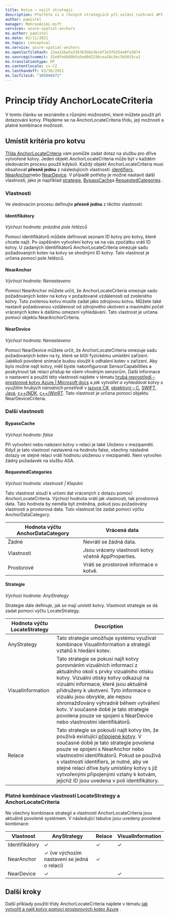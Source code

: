 ```yaml
---
title: Kotva – najít strategii
description: Přečtěte si o různých strategiích při volání rozhraní API pro hledání.
author: pamistel
manager: MehranAzimi-msft
services: azure-spatial-anchors
ms.author: pamistel
ms.date: 02/11/2021
ms.topic: conceptual
ms.service: azure-spatial-anchors
ms.openlocfilehash: 13aa12be5a336363bbe3bcbf3e3fb354a8fa3074
ms.sourcegitcommit: 32e0fedb80b5a5ed0d2336cea18c3ec3b5015ca1
ms.translationtype: MT
ms.contentlocale: cs-CZ
ms.lasthandoff: 03/30/2021
ms.locfileid: "105048472"
---
```

# <a name="understanding-the-anchorlocatecriteria-class"></a>Princip třídy AnchorLocateCriteria
V tomto článku se seznámíte s různými možnostmi, které můžete použít při dotazování kotvy. Přejdeme se na AnchorLocateCriteria třídu, její možnosti a platné kombinace možností.

## <a name="anchor-locate-criteria"></a>Umístit kritéria pro kotvu
[Třída AnchorLocateCriteria](/dotnet/api/microsoft.azure.spatialanchors.anchorlocatecriteria) vám pomůže zadat dotaz na službu pro dříve vytvořené kotvy. Jeden objekt AnchorLocateCriteria může být v každém sledovacím procesu použit kdykoli. Každý objekt AnchorLocateCriteria musí obsahovat **přesně jednu** z následujících vlastností: [identifiers](#identifiers), [NearAnchor](#nearanchor)nebo [NearDevice](#neardevice). V případě potřeby je možné nastavit další vlastnosti, jako je například [strategie](#strategy), [BypassCache](#bypasscache)a [RequestedCategories](#requestedcategories) . 

### <a name="properties"></a>Vlastnosti
Ve sledovacím procesu definujte **přesně jednu** z těchto vlastností:
#### <a name="identifiers"></a>Identifikátory
*Výchozí hodnota: prázdné pole řetězců*

Pomocí identifikátorů můžete definovat seznam ID kotvy pro kotvy, které chcete najít. Po úspěšném vytvoření kotvy se na vás zpočátku vrátí ID kotvy. U zadaných identifikátorů AnchorLocateCriteria omezuje sadu požadovaných kotev na kotvy se shodnými ID kotvy. Tato vlastnost je určena pomocí pole řetězců. 

#### <a name="nearanchor"></a>NearAnchor
*Výchozí hodnota: Nenastaveno*

Pomocí NearAnchor můžete určit, že AnchorLocateCriteria omezuje sadu požadovaných kotev na kotvy v požadované vzdálenosti od zvoleného kotvy. Tuto zvolenou kotvu musíte zadat jako zdrojovou kotvu. Můžete také nastavit požadovanou vzdálenost od zdrojového ukotvení a maximální počet vrácených kotev k dalšímu omezení vyhledávání.
Tato vlastnost je určena pomocí objektu NearAnchorCriteria.

#### <a name="neardevice"></a>NearDevice
*Výchozí hodnota: Nenastaveno*

Pomocí NearDevice můžete určit, že AnchorLocateCriteria omezuje sadu požadovaných kotev na ty, které se blíží fyzickému umístění zařízení. Jakékoli povolené snímače budou sloužit k odhalení kotev v zařízení. Aby bylo možné najít kotvy, měli byste nakonfigurovat SensorCapabilities a poskytnout tak relaci přístup ke všem vhodným senzorům. Další informace o nastavení a použití této vlastnosti najdete v tématu [hrubá reprostředí – prostorové kotvy Azure | Microsoft docs](./coarse-reloc.md) a *jak vytvářet a vyhledávat kotvy s využitím hrubých národních prostředí* v [jazyce C#](../how-tos/set-up-coarse-reloc-unity.md), [objektivní – C](../how-tos/set-up-coarse-reloc-unity.md), [SWIFT](../how-tos/set-up-coarse-reloc-swift.md), [Java](../how-tos/set-up-coarse-reloc-java.md), [c++/NDK](../how-tos/set-up-coarse-reloc-cpp-ndk.md), [c++/WinRT](../how-tos/set-up-coarse-reloc-cpp-winrt.md).
Tato vlastnost je určena pomocí objektu NearDeviceCriteria.

### <a name="additional-properties"></a>Další vlastnosti
#### <a name="bypasscache"></a>BypassCache
*Výchozí hodnota: false*

Při vytvoření nebo nalezení kotvy v relaci je také Uloženo v mezipaměti.  Když je tato vlastnost nastavená na hodnotu false, všechny následné dotazy ve stejné relaci vrátí hodnotu uloženou v mezipaměti. Není vytvořen žádný požadavek na službu ASA.

#### <a name="requestedcategories"></a>RequestedCategories
*Výchozí hodnota: vlastnosti | Klepání*

Tato vlastnost slouží k určení dat vrácených z dotazu pomocí AnchorLocateCriteria. Výchozí hodnota vrátí jak vlastnosti, tak prostorová data. Tato hodnota by neměla být změněna, pokud jsou požadovány vlastnosti a prostorová data. Tuto vlastnost lze zadat pomocí výčtu AnchorDataCategory.

Hodnota výčtu AnchorDataCategory | Vrácená data
-----|------------
Žádné | Nevrátí se žádná data.
Vlastnosti| Jsou vráceny vlastnosti kotvy včetně AppProperties.
Prostorové| Vrátí se prostorové informace o kotvě.

#### <a name="strategy"></a>Strategie
*Výchozí hodnota: AnyStrategy*

Strategie dále definuje, jak se mají umístit kotvy. Vlastnost strategie se dá zadat pomocí výčtu LocateStrategy.

Hodnota výčtu LocateStrategy | Description
---------------|------------
AnyStrategy | Tato strategie umožňuje systému využívat kombinace VisualInformation a strategií vztahů k hledání kotev. 
VisualInformation|Tato strategie se pokusí najít kotvy porovnáním vizuálních informací z aktuálního okolí s prvky vizuálního otisku kotvy. Vizuální otisky kotvy odkazují na vizuální informace, které jsou aktuálně přidruženy k ukotvení. Tyto informace o vizuálu jsou obvykle, ale nejsou shromažďovány výhradně během vytváření kotv. V současné době je tato strategie povolena pouze ve spojení s NearDevice nebo vlastnostmi identifikátorů.
Relace|Tato strategie se pokouší najít kotvy tím, že používá existující [připojené kotvy](./anchor-relationships-way-finding.md#connect-anchors). V současné době je tato strategie povolena pouze ve spojení s NearAnchor nebo vlastnostmi identifikátorů. Pokud se používá s vlastností identifiers, je nutné, aby ve stejné relaci dříve byly umístěny kotvy s již vytvořenými připojenými vztahy k kotvám, jejichž ID jsou uvedena v poli identifikátory. 


### <a name="valid-combinations-of-locatestrategy-and-anchorlocatecriteria-properties"></a>Platné kombinace vlastností LocateStrategy a AnchorLocateCriteria 

Ne všechny kombinace strategií a vlastností AnchorLocateCriteria jsou aktuálně povolené systémem. V následující tabulce jsou uvedeny povolené kombinace:



Vlastnost | AnyStrategy | Relace | VisualInformation
-------- | ------------|--------------|-------------------
Identifikátory | &check;    | &check;     | &check;
NearAnchor  | &check;   (ve výchozím nastavení se jedná o relaci) | &check;    | 
NearDevice  | &check;    |   | &check;




## <a name="next-steps"></a>Další kroky

Další příklady použití třídy AnchorLocateCriteria najdete v tématu [jak vytvořit a najít kotvy pomocí prostorových kotev Azure](../create-locate-anchors-overview.md) .